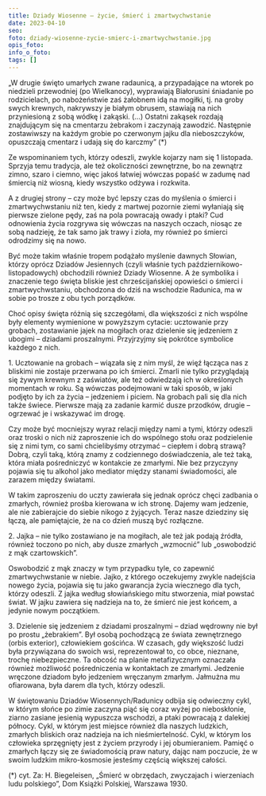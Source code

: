 ```yaml
---
title: Dziady Wiosenne – życie, śmierć i zmartwychwstanie
date: 2023-04-10
seo: 
foto: dziady-wiosenne-zycie-smierc-i-zmartwychwstanie.jpg
opis_foto: 
info_o_foto: 
tags: []
---
```


„W drugie święto umarłych zwane radaunicą, a przypadające na wtorek po niedzieli przewodniej (po Wielkanocy), wyprawiają Białorusini śniadanie po rodzicielach, po nabożeństwie zaś żałobnem idą na mogiłki, tj. na groby swych krewnych, nakrywszy je białym obrusem, stawiają na nich przyniesioną z sobą wódkę i zakąski. (…) Ostatni zakąsek rozdają znajdującym się na cmentarzu żebrakom i zaczynają zawodzić. Następnie zostawiwszy na każdym grobie po czerwonym jajku dla nieboszczyków, opuszczają cmentarz i udają się do karczmy” (*)

Ze wspominaniem tych, którzy odeszli, zwykle kojarzy nam się 1 listopada. Sprzyja temu tradycja, ale też okoliczności zewnętrzne, bo na zewnątrz zimno, szaro i ciemno, więc jakoś łatwiej wówczas popaść w zadumę nad śmiercią niż wiosną, kiedy wszystko odżywa i rozkwita.

A z drugiej strony – czy może być lepszy czas do myślenia o śmierci i zmartwychwstaniu niż ten, kiedy z martwej pozornie ziemi wyłaniają się pierwsze zielone pędy, zaś na pola powracają owady i ptaki? Cud odnowienia życia rozgrywa się wówczas na naszych oczach, niosąc ze sobą nadzieję, że tak samo jak trawy i zioła, my również po śmierci odrodzimy się na nowo.

Być może takim właśnie tropem podążało myślenie dawnych Słowian, którzy oprócz Dziadów Jesiennych (czyli właśnie tych październikowo-listopadowych) obchodzili również Dziady Wiosenne. A że symbolika i znaczenie tego święta bliskie jest chrześcijańskiej opowieści o śmierci i zmartwychwstaniu, obchodzona do dziś na wschodzie Radunica, ma w sobie po trosze z obu tych porządków.

Choć opisy święta różnią się szczegółami, dla większości z nich wspólne były elementy wymienione w powyższym cytacie: ucztowanie przy grobach, zostawianie jajek na mogiłach oraz dzielenie się jedzeniem z ubogimi – dziadami proszalnymi. Przyjrzyjmy się pokrótce symbolice każdego z nich.

1️. Ucztowanie na grobach – wiązała się z nim myśl, że więź łącząca nas z bliskimi nie zostaje przerwana po ich śmierci. Zmarli nie tylko przyglądają się żywym krewnym z zaświatów, ale też odwiedzają ich w określonych momentach w roku. Są wówczas podejmowani w taki sposób, w jaki podjęto by ich za życia – jedzeniem i piciem. Na grobach pali się dla nich także świece. Pierwsze mają za zadanie karmić dusze przodków, drugie – ogrzewać je i wskazywać im drogę.

Czy może być mocniejszy wyraz relacji między nami a tymi, którzy odeszli oraz troski o nich niż zaproszenie ich do wspólnego stołu oraz podzielenie się z nimi tym, co sami chcielibyśmy otrzymać – ciepłem i dobrą strawą? Dobrą, czyli taką, którą znamy z codziennego doświadczenia, ale też taką, która miała pośredniczyć w kontakcie ze zmarłymi. Nie bez przyczyny pojawia się tu alkohol jako mediator między stanami świadomości, ale zarazem między światami.

W takim zaproszeniu do uczty zawierała się jednak oprócz chęci zadbania o zmarłych, również prośba kierowana w ich stronę. Dajemy wam jedzenie, ale nie zabierajcie do siebie nikogo z żyjących. Teraz nasze dziedziny się łączą, ale pamiętajcie, że na co dzień muszą być rozłączne.

2️. Jajka – nie tylko zostawiano je na mogiłach, ale też jak podają źródła, również toczono po nich, aby dusze zmarłych „wzmocnić” lub „oswobodzić z mąk czartowskich”.

Oswobodzić z mąk znaczy w tym przypadku tyle, co zapewnić zmartwychwstanie w niebie. Jajko, z którego oczekujemy zwykle nadejścia nowego życia, pojawia się tu jako gwarancja życia wiecznego dla tych, którzy odeszli. Z jajka według słowiańskiego mitu stworzenia, miał powstać świat. W jajku zawiera się nadzieja na to, że śmierć nie jest końcem, a jedynie nowym początkiem.

3️. Dzielenie się jedzeniem z dziadami proszalnymi – dziad wędrowny nie był po prostu „żebrakiem”. Był osobą pochodzącą ze świata zewnętrznego (orbis exterior), człowiekiem gościńca. W czasach, gdy większość ludzi była przywiązana do swoich wsi, reprezentował to, co obce, nieznane, trochę niebezpieczne. Ta obcość na planie metafizycznym oznaczała również możliwość pośredniczenia w kontaktach ze zmarłymi. Jedzenie wręczone dziadom było jedzeniem wręczanym zmarłym. Jałmużna mu ofiarowana, była darem dla tych, którzy odeszli. 

W świętowaniu Dziadów Wiosennych/Radunicy odbija się odwieczny cykl, w którym słońce po zimie zaczyna piąć się coraz wyżej po nieboskłonie, ziarno zasiane jesienią wypuszcza wschodzi, a ptaki powracają z dalekiej północy. Cykl, w którym jest miejsce również dla naszych ludzkich, zmarłych bliskich oraz nadzieja na ich nieśmiertelność. Cykl, w którym los człowieka sprzęgnięty jest z życiem przyrody i jej obumieraniem. Pamięć o zmarłych łączy się ze świadomością praw natury, dając nam poczucie, że w swoim ludzkim mikro-kosmosie jesteśmy częścią większej całości.

(*) cyt. Za: H. Biegeleisen, „Śmierć w obrzędach, zwyczajach i wierzeniach ludu polskiego”, Dom Książki Polskiej, Warszawa 1930.